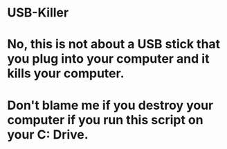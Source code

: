 # USB-Killer
# No, this is not about a USB stick that you plug into your computer and it kills your computer.
# Don't blame me if you destroy your computer if you run this script on your C: Drive.
